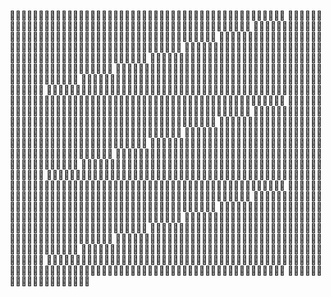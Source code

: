🧞🧞🧞🧞🧞🧞🧞🧞🧞🧞🧞🧞🧞🧞🧞🧞🧞🧞🧞🧞🧞🧞🧞🧞🧞🧞🧞🧞🧞🧞🧞🧞🧞🧞🧞🧞🧞🧞🧞🧞🧞🧞🧞🧞🧞🧞🧞🧞
🧞🧞🧞🧞🧞🧞🧞🧞🧞🧞🧞🧞🧞🧞🧞🧞🧞🧞🧞🧞🧞🧞🧞🧞🧞🧞🧞🧞🧞🧞🧞🧞🧞🧞🧞🧞🧞🧞🧞🧞🧞🧞🧞🧞🧞🧞🧞🧞
🧞🧞🧞🧞🧞🧞🧞🧞🧞🧞🧞🧞🧞🧞🧞🧞🧞🧞🧞🧞🧞🧞🧞🧞🧞🧞🧞🧞🧞🧞🧞🧞🧞🧞🧞🧞🧞🧞🧞🧞🧞🧞🧞🧞🧞🧞🧞🧞
🧞🧞🧞🧞🧞🧞🧞🧞🧞🧞🧞🧞🧞🧞🧞🧞🧞🧞🧞🧞🧞🧞🧞🧞🧞🧞🧞🧞🧞🧞🧞🧞🧞🧞🧞🧞🧞🧞🧞🧞🧞🧞🧞🧞🧞🧞🧞🧞
🧞🧞🧞🧞🧞🧞🧞🧞🧞🧞🧞🧞🧞🧞🧞🧞🧞🧞🧞🧞🧞🧞🧞🧞🧞🧞🧞🧞🧞🧞🧞🧞🧞🧞🧞🧞🧞🧞🧞🧞🧞🧞🧞🧞🧞🧞🧞🧞
🧞🧞🧞🧞🧞🧞🧞🧞🧞🧞🧞🧞🧞🧞🧞🧞🧞🧞🧞🧞🧞🧞🧞🧞🧞🧞🧞🧞🧞🧞🧞🧞🧞🧞🧞🧞🧞🧞🧞🧞🧞🧞🧞🧞🧞🧞🧞🧞
🧞🧞🧞🧞🧞🧞🧞🧞🧞🧞🧞🧞🧞🧞🧞🧞🧞🧞🧞🧞🧞🧞🧞🧞🧞🧞🧞🧞🧞🧞🧞🧞🧞🧞🧞🧞🧞🧞🧞🧞🧞🧞🧞🧞🧞🧞🧞🧞
🧞🧞🧞🧞🧞🧞🧞🧞🧞🧞🧞🧞🧞🧞🧞🧞🧞🧞🧞🧞🧞🧞🧞🧞🧞🧞🧞🧞🧞🧞🧞🧞🧞🧞🧞🧞🧞🧞🧞🧞🧞🧞🧞🧞🧞🧞🧞🧞
🧞🧞🧞🧞🧞🧞🧞🧞🧞🧞🧞🧞🧞🧞🧞🧞🧞🧞🧞🧞🧞🧞🧞🧞🧞🧞🧞🧞🧞🧞🧞🧞🧞🧞🧞🧞🧞🧞🧞🧞🧞🧞🧞🧞🧞🧞🧞🧞
🧞🧞🧞🧞🧞🧞🧞🧞🧞🧞🧞🧞🧞🧞🧞🧞🧞🧞🧞🧞🧞🧞🧞🧞🧞🧞🧞🧞🧞🧞🧞🧞🧞🧞🧞🧞🧞🧞🧞🧞🧞🧞🧞🧞🧞🧞🧞🧞
🧞🧞🧞🧞🧞🧞🧞🧞🧞🧞🧞🧞🧞🧞🧞🧞🧞🧞🧞🧞🧞🧞🧞🧞🧞🧞🧞🧞🧞🧞🧞🧞🧞🧞🧞🧞🧞🧞🧞🧞🧞🧞🧞🧞🧞🧞🧞🧞
🧞🧞🧞🧞🧞🧞🧞🧞🧞🧞🧞🧞🧞🧞🧞🧞🧞🧞🧞🧞🧞🧞🧞🧞🧞🧞🧞🧞🧞🧞🧞🧞🧞🧞🧞🧞🧞🧞🧞🧞🧞🧞🧞🧞🧞🧞🧞🧞
🧞🧞🧞🧞🧞🧞🧞🧞🧞🧞🧞🧞🧞🧞🧞🧞🧞🧞🧞🧞🧞🧞🧞🧞🧞🧞🧞🧞🧞🧞🧞🧞🧞🧞🧞🧞🧞🧞🧞🧞🧞🧞🧞🧞🧞🧞🧞🧞
🧞🧞🧞🧞🧞🧞🧞🧞🧞🧞🧞🧞🧞🧞🧞🧞🧞🧞🧞🧞🧞🧞🧞🧞🧞🧞🧞🧞🧞🧞🧞🧞🧞🧞🧞🧞🧞🧞🧞🧞🧞🧞🧞🧞🧞🧞🧞🧞
🧞🧞🧞🧞🧞🧞🧞🧞🧞🧞🧞🧞🧞🧞🧞🧞🧞🧞🧞🧞🧞🧞🧞🧞🧞🧞🧞🧞🧞🧞🧞🧞🧞🧞🧞🧞🧞🧞🧞🧞🧞🧞🧞🧞🧞🧞🧞🧞
🧞🧞🧞🧞🧞🧞🧞🧞🧞🧞🧞🧞🧞🧞🧞🧞🧞🧞🧞🧞🧞🧞🧞🧞🧞🧞🧞🧞🧞🧞🧞🧞🧞🧞🧞🧞🧞🧞🧞🧞🧞🧞🧞🧞🧞🧞🧞🧞
🧞🧞🧞🧞🧞🧞🧞🧞🧞🧞🧞🧞🧞🧞🧞🧞🧞🧞🧞🧞🧞🧞🧞🧞🧞🧞🧞🧞🧞🧞🧞🧞🧞🧞🧞🧞🧞🧞🧞🧞🧞🧞🧞🧞🧞🧞🧞🧞
🧞🧞🧞🧞🧞🧞🧞🧞🧞🧞🧞🧞🧞🧞🧞🧞🧞🧞🧞🧞🧞🧞🧞🧞🧞🧞🧞🧞🧞🧞🧞🧞🧞🧞🧞🧞🧞🧞🧞🧞🧞🧞🧞🧞🧞🧞🧞🧞
🧞🧞🧞🧞🧞🧞🧞🧞🧞🧞🧞🧞🧞🧞🧞🧞🧞🧞🧞🧞🧞🧞🧞🧞🧞🧞🧞🧞🧞🧞🧞🧞🧞🧞🧞🧞🧞🧞🧞🧞🧞🧞🧞🧞🧞🧞🧞🧞
🧞🧞🧞🧞🧞🧞🧞🧞🧞🧞🧞🧞🧞🧞🧞🧞🧞🧞🧞🧞🧞🧞🧞🧞🧞🧞🧞🧞🧞🧞🧞🧞🧞🧞🧞🧞🧞🧞🧞🧞🧞🧞🧞🧞🧞🧞🧞🧞
🧞🧞🧞🧞🧞🧞🧞🧞🧞🧞🧞🧞🧞🧞🧞🧞🧞🧞🧞🧞🧞🧞🧞🧞🧞🧞🧞🧞🧞🧞🧞🧞🧞🧞🧞🧞🧞🧞🧞🧞🧞🧞🧞🧞🧞🧞🧞🧞
🧞🧞🧞🧞🧞🧞🧞🧞🧞🧞🧞🧞🧞🧞🧞🧞🧞🧞🧞🧞🧞🧞🧞🧞🧞🧞🧞🧞🧞🧞🧞🧞🧞🧞🧞🧞🧞🧞🧞🧞🧞🧞🧞🧞🧞🧞🧞🧞
🧞🧞🧞🧞🧞🧞🧞🧞🧞🧞🧞🧞🧞🧞🧞🧞🧞🧞🧞🧞🧞🧞🧞🧞🧞🧞🧞🧞🧞🧞🧞🧞🧞🧞🧞🧞🧞🧞🧞🧞🧞🧞🧞🧞🧞🧞🧞🧞
🧞🧞🧞🧞🧞🧞🧞🧞🧞🧞🧞🧞🧞🧞🧞🧞🧞🧞🧞🧞🧞🧞🧞🧞🧞🧞🧞🧞🧞🧞🧞🧞🧞🧞🧞🧞🧞🧞🧞🧞🧞🧞🧞🧞🧞🧞🧞🧞
🧞🧞🧞🧞🧞🧞🧞🧞🧞🧞🧞🧞🧞🧞🧞🧞🧞🧞🧞🧞🧞🧞🧞🧞🧞🧞🧞🧞🧞🧞🧞🧞🧞🧞🧞🧞🧞🧞🧞🧞🧞🧞🧞🧞🧞🧞🧞🧞
🧞🧞🧞🧞🧞🧞🧞🧞🧞🧞🧞🧞🧞🧞🧞🧞🧞🧞🧞🧞🧞🧞🧞🧞🧞🧞🧞🧞🧞🧞🧞🧞🧞🧞🧞🧞🧞🧞🧞🧞🧞🧞🧞🧞🧞🧞🧞🧞
🧞🧞🧞🧞🧞🧞🧞🧞🧞🧞🧞🧞🧞🧞🧞🧞🧞🧞🧞🧞🧞🧞🧞🧞🧞🧞🧞🧞🧞🧞🧞🧞🧞🧞🧞🧞🧞🧞🧞🧞🧞🧞🧞🧞🧞🧞🧞🧞
🧞🧞🧞🧞🧞🧞🧞🧞🧞🧞🧞🧞🧞🧞🧞🧞🧞🧞🧞🧞🧞🧞🧞🧞🧞🧞🧞🧞🧞🧞🧞🧞🧞🧞🧞🧞🧞🧞🧞🧞🧞🧞🧞🧞🧞🧞🧞🧞
🧞🧞🧞🧞🧞🧞🧞🧞🧞🧞🧞🧞🧞🧞🧞🧞🧞🧞🧞🧞
